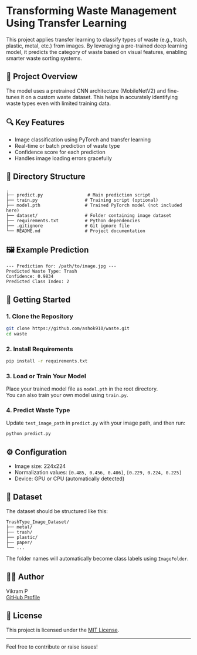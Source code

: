 # Transforming Waste Management Using Transfer Learning

This project applies transfer learning to classify types of waste (e.g., trash, plastic, metal, etc.) from images. By leveraging a pre-trained deep learning model, it predicts the category of waste based on visual features, enabling smarter waste sorting systems.

## 🧠 Project Overview

The model uses a pretrained CNN architecture (MobileNetV2) and fine-tunes it on a custom waste dataset. This helps in accurately identifying waste types even with limited training data.

## 🔍 Key Features

- Image classification using PyTorch and transfer learning  
- Real-time or batch prediction of waste type  
- Confidence score for each prediction  
- Handles image loading errors gracefully  

## 📁 Directory Structure

```
.
├── predict.py                 # Main prediction script
├── train.py                  # Training script (optional)
├── model.pth                 # Trained PyTorch model (not included here)
├── dataset/                  # Folder containing image dataset
├── requirements.txt          # Python dependencies
├── .gitignore                # Git ignore file
└── README.md                 # Project documentation
```

## 🖼️ Example Prediction

```
--- Prediction for: /path/to/image.jpg ---
Predicted Waste Type: Trash
Confidence: 0.9834
Predicted Class Index: 2
```

## 🚀 Getting Started

### 1. Clone the Repository

```bash
git clone https://github.com/ashok910/waste.git
cd waste
```

### 2. Install Requirements

```bash
pip install -r requirements.txt
```

### 3. Load or Train Your Model

Place your trained model file as `model.pth` in the root directory.  
You can also train your own model using `train.py`.

### 4. Predict Waste Type

Update `test_image_path` in `predict.py` with your image path, and then run:

```bash
python predict.py
```

## ⚙️ Configuration

- Image size: 224x224  
- Normalization values: `[0.485, 0.456, 0.406]`, `[0.229, 0.224, 0.225]`  
- Device: GPU or CPU (automatically detected)

## 🧪 Dataset

The dataset should be structured like this:

```
TrashType_Image_Dataset/
├── metal/
├── trash/
├── plastic/
├── paper/
└── ...
```

The folder names will automatically become class labels using `ImageFolder`.

## 👨‍💻 Author

Vikram P  
[GitHub Profile](https://github.com/Vikram-tech512)

## 📄 License

This project is licensed under the [MIT License](LICENSE).

---

Feel free to contribute or raise issues!

